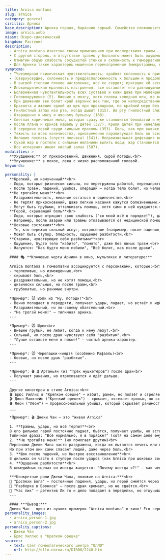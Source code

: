 ```yaml
---
title: Arnica montana
slug: arnica
category: general
cirillic: Арника
base_description: Арника горная, баранник горный. Семейство сложноцветные 
image: arnica.webp
miasm: Псоро-сикотический
kingdom: Растения
description: 
  - Arnica montana известна своим применением при последствиях травм -  физических (сотрясение мозга, падение с высоты, хирургическая операция) или психических (внезапное горе, разорение, испуг). Часто это травмы тупым предметом, размозжения тканей, огнестрельные ранения, открытые переломы конечностей с нагноением.
  - С другой стороны, в отсутствие травмы у больного может быть ощущение как при ушибе, вывихе, ударе, например, при аппендиците -  боль как от ушиба в подвздошной области, вынуждающая идти согнувшись.
  - Отметим общую слабость сосудистой стенки и склонность к геморрагиям -  кровотечения, гематомы, плетора, инсульт, экхимозы, петехии, расширения вен. 
  - Для Арники также характерны мышечное перенапряжение (микротравмы, надрывы мышц), растяжения связок с образованием подкожных гематом, сердечная недостаточность; гнойные процессы с запахом тухлых яиц от тела; симметричные кожные высыпания.
symptoms:
  - “Чрезмерная психическая чувствительность; крайняя склонность к приятным, также как и неприятным эмоциям, без слабости или чрезмерной чувствительности тела; (в одном случае эта чрезмерная чувствительность психики наблюдалась прежде развития таковой для тела; я также видел эти два вида чувствительности, встречающейся в чередовании или одновременно)” (С. Ганеманн)
  - (Сверхусердие, склонность и предрасположенность к большим и продолжительным литературным трудам, хотя нет сил выдержать это без ущерба для здоровья) (623). Сверхранимость; может легко рассмеяться, хотя это не к месту, а так как ей сказали что-то неприятное, она сразу переменила настроение и разразилась громким плачем (625).
  - В высшей степени плохое настроение, все ее сердит; присущие ей веселость и доброжелательность исчезли (спустя час) (628). Плохое настроение; хотел бы поссориться с любым (632).
  - Ипохондрическая мрачность настроения, все оставляет его равнодушным (618). Страх ипохондрика (617). В высшей степени плохое настроение и замкнута, не говорит ни единого слова (626).
  - Болезненная чувствительность всех суставов и кожи даже при малейшем движении (спустя четыре часа) (513). Болезненная сверхчувствительность всего тела (514).
  - Головокружение (5). Жжение в мозгу, хотя голова холодная или, во всяком случае, без жара (18). Ощущение холода на одной точке лба, как будто кто-то касается этой точки холодным большим пальцем (57).
  - При движении век болит край верхних век там, где он непосредственно соприкасается с глазным яблоком, как будто веки слишком сухие и слегка травмированы (69).
  - Краснота и жжение одной из щек при прохладном, по крайней мере без жара, теле (101). Красная опухоль правой щеки со стучащей и пощипывающей болью, опухшая губа и сильный жар в голове при нормальной температуре тела, только стопы иногда были горячими (102).
  - Гнилостный запах изо рта, когда дышит (315). Во рту гнилостный слизистый вкус (164). По утрам отрыжка c запахом тухлых яиц (спустя два часа) (182). Горькая отрыжка как будто тухлыми яйцами (спустя два часа) (183). Давится, но напрасно, позывы к рвоте ни к чему не приводят (спустя пятнадцать минут) (201). Позывы к стулу, но безуспешные (257). (Понос как бы коричневыми дрожжами) (267). Запор (268).
  - Отвращение к мясу и мясному бульону (168).
  - Светлая коричневая моча, которая сразу же становится беловатой и мутной (спустя двое суток) (289). Коричневая моча с кирпично-красным осадком (290).
  - После плача и криков кашель у детей (327). Крики детей при нежелании что-либо делать вызывают кашель (между седьмым и восьмым часом) (328). Во время дневного сна кашель оттого, что раздражено и щекочет наверху в гортани (спустя четыре часа) (325). Кашель, вызывающий ощущение, будто все ребра сломаны (333). Очень сухой кашель от раздражения в нижней части трахеи (спустя четыре часа) (323). Кашель с кровью (331).
  - В середине левой груди сильные проколы (353). Боль, как при вывихе в суставах груди и спины (365). Все суставы и связки костей и хрящей, относящихся к груди, болят, как разбитые, при движении и дыхании (359).
  - Тяжесть во всех конечностях, одновременно парализующая боль во всех суставах, как при состоянии разбитости во время движения (спустя восемь часов) (515). С наружной стороны рук боль, как будто они разбиты (401). Боль, как при вывихе запястья (груди, спины, бедер) (419). Боль, как при подагре, в стопах, с небольшой температурой к вечеру (457). К вечеру глухая, похожая на подагру боль, как при вывихе сустава большого пальца ноги, с небольшим покраснением (487).
  - Желание поспать (спустя полчаса) (541). Непроизвольная дефекация во сне (555).
  - Сухой жар в постели с сильным желанием выпить воды; жар становится невыносимым; хочется раскрыться, но когда он раскрывается, даже при малейшем движении начинается озноб (579). Когда утром просыпаешься, повсюду распространяется сухой жар (583). Повышенная температура; дрожь по всему телу до головы, одновременно жар в голове и краснота и жар на лице, при холодных руках, и ощущение разбитости в бедрах, спине и снаружи на руках (597).
  - Все испарения имеют кислый запах (587).
modalities: >
  **Ухудшение:** от прикосновений, движения, сырой погоды.<br>
  **Улучшение:** в покое, лежа с низко расположенной головой.
keywords: 
  
personality: |
  **Крепкий, но измученный**<br>
  - Люди, которые физически сильны, но перегружены работой, перенапряглись (например, спортсмены, рабочие, солдаты).<br>
  - После травм, падений, ушибов, операций – когда тело болит, но человек старается не показывать слабость.<br>
  **Не трогайте меня!**<br>
  - Раздражительность, желание остаться в одиночестве.<br>
  - Не терпят прикосновений, даже легкие касания кажутся болезненными.<br>
  - Могут быть грубыми, отталкивать помощь, хотя сами в ней нуждаются.<br>
  **Герой, скрывающий боль**<br>
  - Люди, которые отрицают свою слабость ("со мной всё в порядке!"), даже если серьезно пострадали.<br>
  - Например, после аварии или травмы отказываются от медицинской помощи, утверждая, что "это ерунда".<br>
  **Шоковые состояния**<br>
  - Те, кто пережил сильный испуг, потрясение (например, после падения, ДТП, избиения).<br>
  - Может быть ступор, бледность, ощущение разбитости.<br>
  **Старики, чувствующие себя разбитыми**<br>
  - Ощущение, будто тело "избито", "помято", даже без явных травм.<br>
  - Жалуются: "Как будто меня побили", "Всё болит, как после драки".
  
  #### 🎭 **Ключевые черты Арники в кино, мультиках и литературе:**
  
  Arnica montana в гомеопатии ассоциируется с персонажами, которые:<br>
  - терпеливые, но изможденные,<br>
  - скрывают боль,<br>
  - раздражительные, но не хотят помощи,<br>
  - физически сильные, но после травм,<br>
  - грубоватые, но ранимые внутри.
  
  *Пример*: 🐭 Волк из "Ну, погоди!"<br>
  - Вечно попадает в передряги, получает удары, падает, но встаёт и идёт дальше.<br>
  - Раздражительный, но по-своему обаятельный.<br>
  - "Не трогай меня!" – типичная арника.
  ---
  
  *Пример*: 🐭 Шрек<br>
  - Внешне грубый, не любит, когда к нему лезут.<br>
  - Сильный, но после драк чувствует себя "разбитым".<br>
  - "Лучше оставьте меня в покое!" – чистый арника-характер.
  ---
  
  *Пример*: 🐭 Черепашки-ниндзя (особенно Рафаэль)<br>
  - боевые, но после драк "разбитые".
  ---

  *Пример*: 🎬 Д'Артаньян (из "Трёх мушкетёров") после драк<br>
  - Получает ранения, но отряхивается и идёт дальше.
  ---
  
  Другие киногерои в стиле Arnica:<br>
  🎬 Брюс Уиллис в "Крепком орешке" – избит, ранен, но ползёт и стреляет.<br>
  🎬 Джон Макклейн ("Крепкий орешек") – хромает, истекает кровью, но всё равно спасает день.<br>
  🎬 Леон ("Леон") – профессиональный убийца, который скрывает ранимость за грубостью.
  ___
  
  *Пример*: 🎬 Джеки Чан – это "живая Arnica"
  
  1. **Травмы, удары, но всё терпит**<br>
  В его фильмах герой постоянно падает, бьётся, получает ушибы, но встаёт и идёт дальше.<br>
  Типичная фраза: "Всё нормально, я в порядке!" (хотя на самом деле ему больно).<br>
  2. **Не трогайте меня!** (но помогает другим)<br>
  Персонажи Джеки Чана часто раздражены, когда их пытаются лечить или жалеть.<br>
  Но при этом они сами спасают людей, даже через боль.<br>
  3. **Шок после падений, но быстрое восстановление**<br>
  В фильмах он часто в ступоре после ударов (как Arnica при шоковых состояниях), но через минуту уже бежит.<br>
  4. **Ощущение разбитости**<br>
  В комедийных сценах он иногда жалуется: "Почему всегда я?!" – как человек, который чувствует себя "побитым жизнью".
 
  ***Конкретные роли Джеки Чана, похожие на Arnica:***<br>
  🔹 "Доспехи Бога" – постоянные падения, удары, но герой смеётся через боль.<br>
  🔹 "Разборка в Бронксе" – после драк хромает, но не сдаётся.<br>
  🔹 "Час пик" – детектив Ли то и дело попадает в переделки, но отшучивается.
  ---

  #### ***Вывод:***
  Джеки Чан – один из лучших примеров "Arnica montana" в кино! Его герои терпят боль, скрывают слабость, раздражаются, но всё равно побеждают. Если бы гомеопатия подбирала лекарство по фильмам – ему бы прописали Arnica после каждой сцены драк! 😄
personality_images: 
  - arnica_person-1.jpg
  - arnica_person-2.jpg
personality_captions:
  - Джеки Чан
  - Брюс Уиллис в "Крепком орешке"
sources:
  - text: Сайт гомеопатического центра "ОЛЛО" 
    url: http://ollo.norna.ru/DIR00/2240.htm
---
```


